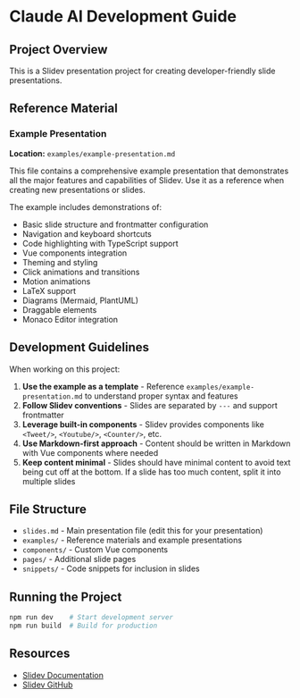 # Claude AI Development Guide

## Project Overview
This is a Slidev presentation project for creating developer-friendly slide presentations.

## Reference Material

### Example Presentation
**Location:** `examples/example-presentation.md`

This file contains a comprehensive example presentation that demonstrates all the major features and capabilities of Slidev. Use it as a reference when creating new presentations or slides.

The example includes demonstrations of:
- Basic slide structure and frontmatter configuration
- Navigation and keyboard shortcuts
- Code highlighting with TypeScript support
- Vue components integration
- Theming and styling
- Click animations and transitions
- Motion animations
- LaTeX support
- Diagrams (Mermaid, PlantUML)
- Draggable elements
- Monaco Editor integration

## Development Guidelines

When working on this project:

1. **Use the example as a template** - Reference `examples/example-presentation.md` to understand proper syntax and features
2. **Follow Slidev conventions** - Slides are separated by `---` and support frontmatter
3. **Leverage built-in components** - Slidev provides components like `<Tweet/>`, `<Youtube/>`, `<Counter/>`, etc.
4. **Use Markdown-first approach** - Content should be written in Markdown with Vue components where needed
5. **Keep content minimal** - Slides should have minimal content to avoid text being cut off at the bottom. If a slide has too much content, split it into multiple slides

## File Structure
- `slides.md` - Main presentation file (edit this for your presentation)
- `examples/` - Reference materials and example presentations
- `components/` - Custom Vue components
- `pages/` - Additional slide pages
- `snippets/` - Code snippets for inclusion in slides

## Running the Project
```bash
npm run dev    # Start development server
npm run build  # Build for production
```

## Resources
- [Slidev Documentation](https://sli.dev)
- [Slidev GitHub](https://github.com/slidevjs/slidev)
